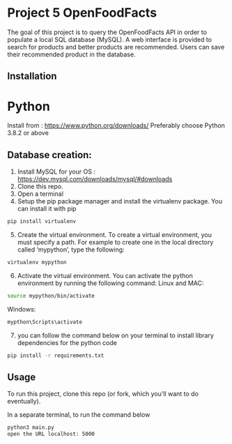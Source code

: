 # Project 5 OpenFoodFacts

The goal of this project is to query the OpenFoodFacts API in order to populate a local SQL database (MySQL). A web interface is provided to search for products and better products are recommended. Users can save their recommended  product in the database. 


## Installation
# Python 
Install from : https://www.python.org/downloads/
Preferably choose Python 3.8.2 or above 


## Database creation:

1. Install MySQL for your OS : https://dev.mysql.com/downloads/mysql/#downloads
2. Clone this repo.
3. Open a terminal
4. Setup the pip package manager and install the virtualenv package. You can install it with pip
```bash
pip install virtualenv
```
5. Create the virtual environment. To create a virtual environment, you must specify a path. For example to create one in the local directory called ‘mypython’, type the following:
```bash
virtualenv mypython
```
6. Activate the virtual environment. You can activate the python environment by running the following command:
Linux and MAC:
```bash
source mypython/bin/activate
```
Windows:
```bash
mypthon\Scripts\activate
```
7. you can follow the command below on your terminal to install library dependencies for the python code

```bash
pip install -r requirements.txt
```
## Usage

To run this project, clone this repo (or fork, which you'll want to do eventually).

In a separate terminal, to run the command below

```bash
python3 main.py 
open the URL localhost: 5000
```
